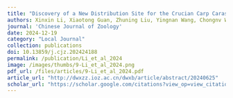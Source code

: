 ```yaml
---
title: "Discovery of a New Distribution Site for the Crucian Carp Carassius carassius, a First-Class Protected Wild Animal of the Xinjiang Uygur Autonomous Region, in the Irtysh River Basin"
authors: Xinxin Li, Xiaotong Guan, Zhuning Liu, Yingnan Wang, Chongnv Wang, Santiago Montero-Mendieta, Yahui Zhao, Guoqiang Pan, Biegaresi Tolebek, Hong Qu, Wenxu Lan, Baocheng Guo
journal: 'Chinese Journal of Zoology'
date: 2024-12-19
category: "Local Journal"
collection: publications
doi: 10.13859/j.cjz.202424188
permalink: /publication/Li_et_al_2024
image: /images/thumbs/9-Li_et_al_2024.png
pdf_url: /files/articles/9-Li_et_al_2024.pdf
article_url: "http://dwxzz.ioz.ac.cn/dwxb/article/abstract/20240625"
scholar_url: "https://scholar.google.com/citations?view_op=view_citation&hl=en&user=kecK5aoAAAAJ&sortby=pubdate&citation_for_view=kecK5aoAAAAJ:5nxA0vEk-isC"
---
```

